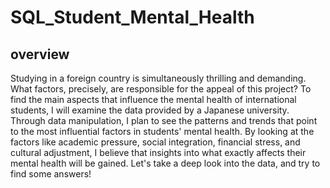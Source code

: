 # SQL_Student_Mental_Health

overview
--
Studying in a foreign country is simultaneously thrilling and demanding. What factors, precisely, are responsible for the appeal of this project? To find the main aspects that influence the mental health of international students, I will examine the data provided by a Japanese university. Through data manipulation, I plan to see the patterns and trends that point to the most influential factors in students' mental health. By looking at the factors like academic pressure, social integration, financial stress, and cultural adjustment, I believe that insights into what exactly affects their mental health will be gained. Let's take a deep look into the data, and try to find some answers!
